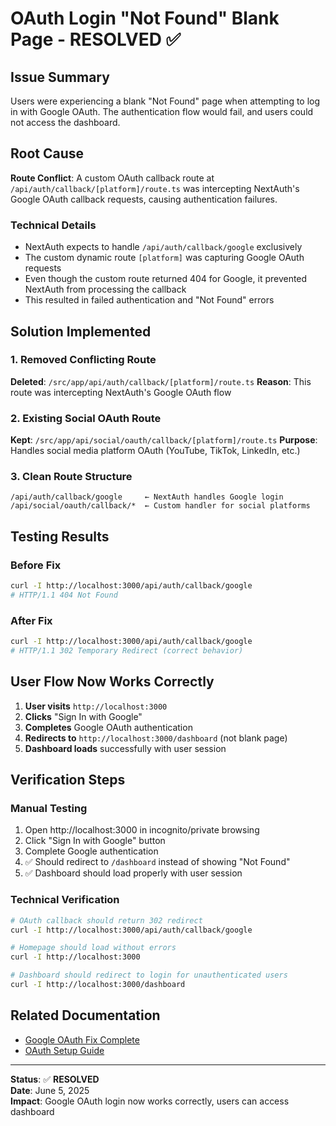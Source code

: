 # OAuth Login "Not Found" Blank Page - RESOLVED ✅

## Issue Summary
Users were experiencing a blank "Not Found" page when attempting to log in with Google OAuth. The authentication flow would fail, and users could not access the dashboard.

## Root Cause
**Route Conflict**: A custom OAuth callback route at `/api/auth/callback/[platform]/route.ts` was intercepting NextAuth's Google OAuth callback requests, causing authentication failures.

### Technical Details
- NextAuth expects to handle `/api/auth/callback/google` exclusively
- The custom dynamic route `[platform]` was capturing Google OAuth requests
- Even though the custom route returned 404 for Google, it prevented NextAuth from processing the callback
- This resulted in failed authentication and "Not Found" errors

## Solution Implemented

### 1. Removed Conflicting Route
**Deleted**: `/src/app/api/auth/callback/[platform]/route.ts`
**Reason**: This route was intercepting NextAuth's Google OAuth flow

### 2. Existing Social OAuth Route
**Kept**: `/src/app/api/social/oauth/callback/[platform]/route.ts`
**Purpose**: Handles social media platform OAuth (YouTube, TikTok, LinkedIn, etc.)

### 3. Clean Route Structure
```
/api/auth/callback/google     ← NextAuth handles Google login
/api/social/oauth/callback/*  ← Custom handler for social platforms
```

## Testing Results

### Before Fix
```bash
curl -I http://localhost:3000/api/auth/callback/google
# HTTP/1.1 404 Not Found
```

### After Fix
```bash
curl -I http://localhost:3000/api/auth/callback/google
# HTTP/1.1 302 Temporary Redirect (correct behavior)
```

## User Flow Now Works Correctly

1. **User visits** `http://localhost:3000`
2. **Clicks** "Sign In with Google" 
3. **Completes** Google OAuth authentication
4. **Redirects to** `http://localhost:3000/dashboard` (not blank page)
5. **Dashboard loads** successfully with user session

## Verification Steps

### Manual Testing
1. Open http://localhost:3000 in incognito/private browsing
2. Click "Sign In with Google" button  
3. Complete Google authentication
4. ✅ Should redirect to `/dashboard` instead of showing "Not Found"
5. ✅ Dashboard should load properly with user session

### Technical Verification
```bash
# OAuth callback should return 302 redirect
curl -I http://localhost:3000/api/auth/callback/google

# Homepage should load without errors  
curl -I http://localhost:3000

# Dashboard should redirect to login for unauthenticated users
curl -I http://localhost:3000/dashboard
```

## Related Documentation
- [Google OAuth Fix Complete](./GOOGLE_OAUTH_FIX_COMPLETE.md)
- [OAuth Setup Guide](./OAUTH_SETUP_GUIDE.md)

---

**Status**: ✅ **RESOLVED**  
**Date**: June 5, 2025  
**Impact**: Google OAuth login now works correctly, users can access dashboard
